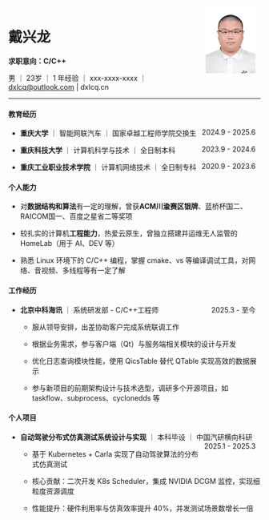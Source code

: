 <img src="/src/jiao/jiao.png" alt="头像" style="float: right; width: 100px; margin-right: 10px;">

# 戴兴龙

**求职意向：C/C++**

男 ｜ 23岁 ｜ 1 年经验 ｜ xxx-xxxx-xxxx ｜ dxlcq@outlook.com | dxlcq.cn

---

#### 教育经历

* **重庆大学** ｜ 智能网联汽车 ｜ 国家卓越工程师学院交换生 <span style="float: right; margin-right: 10px;">2024.9 - 2025.6</span>

* **重庆科技大学** ｜ 计算机科学与技术 ｜ 全日制本科 <span style="float: right; margin-right: 10px;">2023.9 - 2024.6</span>

* **重庆工业职业技术学院** ｜ 计算机网络技术 ｜ 全日制专科 <span style="float: right; margin-right: 10px;">2020.9 - 2023.6</span>

#### 个人能力

* 对**数据结构和算法**有一定的理解，曾获**ACM川渝赛区银牌**、蓝桥杯国二、RAICOM国一、百度之星省二等奖项

* 较扎实的计算机**工程能力**，热爱云原生，曾独立搭建并运维无人监管的 HomeLab（用于 AI、DEV 等）

* 熟悉 Linux 环境下的 C/C++ 编程，掌握 cmake、vs 等编译调试工具，对网络、音视频、多线程等有一定了解

#### 工作经历

* **北京中科海讯** ｜ 系统研发部 - C/C++工程师 <span style="float: right; margin-right: 10px;">2025.3 - 至今</span>

    * 服从领导安排，出差协助客户完成系统联调工作

    * 根据业务需求，参与客户端（Qt）与服务端相关模块的设计与开发

    * 优化日志查询模块性能，使用 QicsTable 替代 QTable 实现高效的数据展示

    * 参与新项目的前期架构设计与技术选型，调研多个开源项目，如 taskflow、subprocess、cyclonedds 等

#### 个人项目

* **自动驾驶分布式仿真测试系统设计与实现** ｜ 本科毕设 ｜ 中国汽研横向科研 <span style="float: right; margin-right: 10px;">2025.1 - 2025.3</span>

    * 基于 Kubernetes + Carla 实现了自动驾驶算法的分布式仿真测试

    * 核心贡献：二次开发 K8s Scheduler，集成 NVIDIA DCGM 监控，实现细粒度资源调度

    * 性能提升：硬件利用率与仿真效率提升 40%，并发测试场景数增长一倍